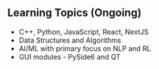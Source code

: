 
## Learning Topics (Ongoing)

- C++, Python, JavaScript, React, NextJS
- Data Structures and Algorithms
- AI/ML with primary focus on NLP and RL
- GUI modules - PySide6 and QT
